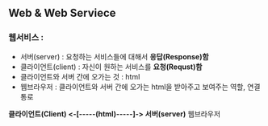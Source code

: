 ## Web & Web Serviece

### 웹서비스 : 
  - 서버(server) : 요청하는 서비스들에 대해서 <strong>응답(Response)함</strong>
  - 클라이언트(client) :  자신이 원하는 서비스를 <strong>요청(Requst)함</strong>
  - 클라이언트와 서버 간에 오가는 것 : html
  - 웹브라우저 : 클라이언트와 서버 간에 오가는 html을 받아주고 보여주는 역할, 연결 통로

  <un><strong>클라이언트(Client)  <-[-----(html)-----]-> 서버(server)</strong></un>
                                     웹브라우저
